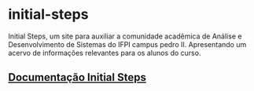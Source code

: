 # initial-steps
Initial Steps, um site para auxiliar a comunidade acadêmica de Análise e Desenvolvimento de Sistemas do IFPI campus pedro II. Apresentando um acervo de informações relevantes para os alunos do curso.

## [Documentação Initial Steps](https://docs.google.com/document/d/1e1JojwD7NcnIZUNAzln7l-Hwox9T5RRckCzKkE8QcfE/edit?usp=sharing)
